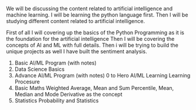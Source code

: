 We will be discussing the content related to artificial intelligence and machine learning.
I will be learning the python language first.
Then I will be studying different content related to artificial intelligence.

First of all I will covering up the basics of the Python Programming as it is the foundation for the artificial intelligence 
Then I will be covering the concepts of AI and ML with full details.
Then i will be trying to build the unique projects as well
I have built the sentiment analysis.
1. Basic AI/ML Program (with notes)
2. Data Science Basics
3. Advance AI/ML Program (with notes)
0 to Hero AI/ML Learning Learning Procesure
1. Basic Maths
  Weighted Average, Mean and Sum
  Percentile, Mean, Median and Mode
  Derivative as the concept
2. Statistics
  Probability and Statistics 
